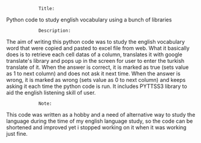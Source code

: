 

				Title:
Python code to study english vocabulary using a bunch of libraries 

				Description:

The aim of writing this python code was to study the english vocabulary word that were copied and pasted to excel file from web.
What it basically does is to retrieve each cell datas of a column, translates it with google translate's library and pops up in the screen for user to enter the turkish translate of it.
When the answer is correct, it is marked as true (sets value as 1 to next column) and does not ask it next time.
When the answer is wrong, it is marked as wrong (sets value as 0 to next column) and keeps asking it each time the python code is run. It includes PYTTSS3 library to aid the english listening skill of user.

				Note:
This code was written as a hobby and a need of alternative way to study the language during the time of my english language study, so the code can be shortened and improved yet i stopped working on it when it was working just fine.
 

